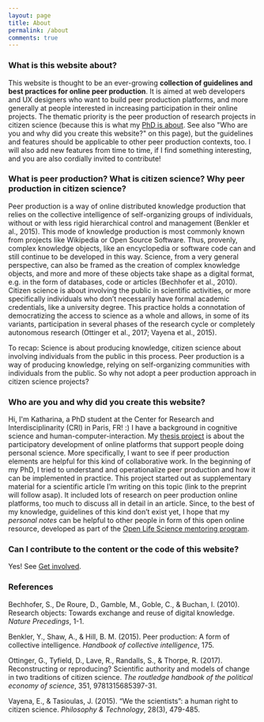 ```yaml
---
layout: page
title: About
permalink: /about
comments: true
---
```


### What is this website about?
This website is thought to be an ever-growing **collection of guidelines and best practices for online peer production**. It is aimed at web developers and UX designers who want to build peer production platforms, and more generally at people interested in increasing participation in their online projects. The thematic priority is the peer production of research projects in citizen science (because this is what my [PhD is about](https://projects.cri-paris.org/projects/DngFftiU/summary). See also "Who are you and why did you create this website?" on this page), but the guidelines and features should be applicable to other peer production contexts, too. I will also add new features from time to time, if I find something interesting, and you are also cordially invited to contribute!

### What is peer production? What is citizen science? Why peer production in citizen science?
Peer production is a way of online distributed knowledge production that relies on the collective intelligence of self-organizing groups of individuals, without or with less rigid hierarchical control and management (Benkler et al., 2015). This mode of knowledge production is most commonly known from projects like Wikipedia or Open Source Software. Thus, provenly, complex knowledge objects, like an encyclopedia or software code can and still continue to be developed in this way. Science, from a very general perspective, can also be framed as the creation of complex knowledge objects, and more and more of these objects take shape as a digital format, e.g. in the form of databases, code or articles (Bechhofer et al., 2010). Citizen science is about involving the public in scientific activities, or more specifically individuals who don’t necessarily have formal academic credentials, like a university degree. This practice holds a connotation of democratizing the access to science as a whole and allows, in some of its variants, participation in several phases of the research cycle or completely autonomous research (Ottinger et al., 2017; Vayena et al., 2015). 

To recap: Science is about producing knowledge, citizen science about involving individuals from the public in this process. Peer production is a way of producing knowledge, relying on self-organizing communities with individuals from the public. So why not adopt a peer production approach in citizen science projects?

### Who are you and why did you create this website?
Hi, I'm Katharina, a PhD student at the Center for Research and Interdisciplinarity (CRI) in Paris, FR! :) I have a background in cognitive science and human-computer-interaction. My [thesis project](https://projects.cri-paris.org/projects/DngFftiU/summary) is about the participatory development of online platforms that support people doing personal science. More specifically, I want to see if peer
production elements are helpful for this kind of collaborative work. In the beginning of my PhD, I tried to understand and operationalize peer production and how it can
be implemented in practice. This project started out as supplementary material for a scientific article I’m writing on this topic (link to the preprint will follow asap). It included lots of research on peer production online platforms, too much to discuss all in detail in an article. Since, to the best of my knowledge, guidelines of this kind don’t exist yet, I hope that my *personal notes* can be helpful to other people in form of this open online resource, developed as part of the [Open Life Science mentoring program](https://openlifesci.org/).

### Can I contribute to the content or the code of this website?
Yes! See [Get involved](https://peer-produced.science/best-practices/get-involved).

### References
Bechhofer, S., De Roure, D., Gamble, M., Goble, C., & Buchan, I. (2010). Research objects: Towards exchange and reuse of digital knowledge. *Nature Precedings*, 1-1.

Benkler, Y., Shaw, A., & Hill, B. M. (2015). Peer production: A form of collective intelligence. *Handbook of collective intelligence*, 175.

Ottinger, G., Tyfield, D., Lave, R., Randalls, S., & Thorpe, R. (2017). Reconstructing or reproducing? Scientific authority and models of change in two traditions of citizen science. *The routledge handbook of the political economy of science*, 351, 9781315685397-31.

Vayena, E., & Tasioulas, J. (2015). “We the scientists”: a human right to citizen science. *Philosophy & Technology*, 28(3), 479-485.
